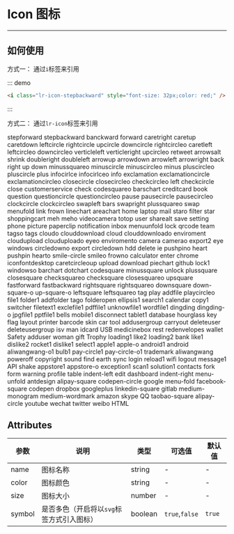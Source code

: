 # Icon 图标
<!-- {.md} -->

---
<!-- {.md} -->

## 如何使用
<!-- {.md} -->

方式一：<!-- {.md} -->
通过<!-- {.md} -->`i`标签来引用

<!-- {.md} -->
<!-- {.md} -->
<!-- {.md} -->
::: demo

```html
<i class="lr-icon-stepbackward" style="font-size: 32px;color: red;" />
```

:::

方式二：<!-- {.md} -->
通过<!-- {.md} -->`lr-icon`标签来引用

<div class="icon-list">
  <span>
  <lr-icon name="stepforward" :size="32"></lr-icon>
  <span class="name">stepforward</span>
</span>
<span>
  <lr-icon name="stepbackward" :size="32"></lr-icon>
  <span class="name">stepbackward</span>
</span>
<span>
  <lr-icon name="banckward" :size="32"></lr-icon>
  <span class="name">banckward</span>
</span>
<span>
  <lr-icon name="forward" :size="32"></lr-icon>
  <span class="name">forward</span>
</span>
<span>
  <lr-icon name="caretright" :size="32"></lr-icon>
  <span class="name">caretright</span>
</span>
<span>
  <lr-icon name="caretup" :size="32"></lr-icon>
  <span class="name">caretup</span>
</span>
<span>
  <lr-icon name="caretdown" :size="32"></lr-icon>
  <span class="name">caretdown</span>
</span>
<span>
  <lr-icon name="leftcircle" :size="32"></lr-icon>
  <span class="name">leftcircle</span>
</span>
<span>
  <lr-icon name="rightcircle" :size="32"></lr-icon>
  <span class="name">rightcircle</span>
</span>
<span>
  <lr-icon name="upcircle" :size="32"></lr-icon>
  <span class="name">upcircle</span>
</span>
<span>
  <lr-icon name="downcircle" :size="32"></lr-icon>
  <span class="name">downcircle</span>
</span>
<span>
  <lr-icon name="rightcircleo" :size="32"></lr-icon>
  <span class="name">rightcircleo</span>
</span>
<span>
  <lr-icon name="caretleft" :size="32"></lr-icon>
  <span class="name">caretleft</span>
</span>
<span>
  <lr-icon name="leftcircleo" :size="32"></lr-icon>
  <span class="name">leftcircleo</span>
</span>
<span>
  <lr-icon name="downcircleo" :size="32"></lr-icon>
  <span class="name">downcircleo</span>
</span>
<span>
  <lr-icon name="verticleleft" :size="32"></lr-icon>
  <span class="name">verticleleft</span>
</span>
<span>
  <lr-icon name="verticleright" :size="32"></lr-icon>
  <span class="name">verticleright</span>
</span>
<span>
  <lr-icon name="upcircleo" :size="32"></lr-icon>
  <span class="name">upcircleo</span>
</span>
<span>
  <lr-icon name="retweet" :size="32"></lr-icon>
  <span class="name">retweet</span>
</span>
<span>
  <lr-icon name="arrowsalt" :size="32"></lr-icon>
  <span class="name">arrowsalt</span>
</span>
<span>
  <lr-icon name="shrink" :size="32"></lr-icon>
  <span class="name">shrink</span>
</span>
<span>
  <lr-icon name="doubleright" :size="32"></lr-icon>
  <span class="name">doubleright</span>
</span>
<span>
  <lr-icon name="doubleleft" :size="32"></lr-icon>
  <span class="name">doubleleft</span>
</span>
<span>
  <lr-icon name="arrowup" :size="32"></lr-icon>
  <span class="name">arrowup</span>
</span>
<span>
  <lr-icon name="arrowdown" :size="32"></lr-icon>
  <span class="name">arrowdown</span>
</span>
<span>
  <lr-icon name="arrowleft" :size="32"></lr-icon>
  <span class="name">arrowleft</span>
</span>
<span>
  <lr-icon name="arrowright" :size="32"></lr-icon>
  <span class="name">arrowright</span>
</span>
<span>
  <lr-icon name="back" :size="32"></lr-icon>
  <span class="name">back</span>
</span>
<span>
  <lr-icon name="right" :size="32"></lr-icon>
  <span class="name">right</span>
</span>
<span>
  <lr-icon name="up" :size="32"></lr-icon>
  <span class="name">up</span>
</span>
<span>
  <lr-icon name="down" :size="32"></lr-icon>
  <span class="name">down</span>
</span>
<span>
  <lr-icon name="minussquareo" :size="32"></lr-icon>
  <span class="name">minussquareo</span>
</span>
<span>
  <lr-icon name="minuscircle" :size="32"></lr-icon>
  <span class="name">minuscircle</span>
</span>
<span>
  <lr-icon name="minuscircleo" :size="32"></lr-icon>
  <span class="name">minuscircleo</span>
</span>
<span>
  <lr-icon name="minus" :size="32"></lr-icon>
  <span class="name">minus</span>
</span>
<span>
  <lr-icon name="pluscircleo" :size="32"></lr-icon>
  <span class="name">pluscircleo</span>
</span>
<span>
  <lr-icon name="pluscircle" :size="32"></lr-icon>
  <span class="name">pluscircle</span>
</span>
<span>
  <lr-icon name="plus" :size="32"></lr-icon>
  <span class="name">plus</span>
</span>
<span>
  <lr-icon name="infocirlce" :size="32"></lr-icon>
  <span class="name">infocirlce</span>
</span>
<span>
  <lr-icon name="infocirlceo" :size="32"></lr-icon>
  <span class="name">infocirlceo</span>
</span>
<span>
  <lr-icon name="info" :size="32"></lr-icon>
  <span class="name">info</span>
</span>
<span>
  <lr-icon name="exclamation" :size="32"></lr-icon>
  <span class="name">exclamation</span>
</span>
<span>
  <lr-icon name="exclamationcircle" :size="32"></lr-icon>
  <span class="name">exclamationcircle</span>
</span>
<span>
  <lr-icon name="exclamationcircleo" :size="32"></lr-icon>
  <span class="name">exclamationcircleo</span>
</span>
<span>
  <lr-icon name="closecircle" :size="32"></lr-icon>
  <span class="name">closecircle</span>
</span>
<span>
  <lr-icon name="closecircleo" :size="32"></lr-icon>
  <span class="name">closecircleo</span>
</span>
<span>
  <lr-icon name="checkcircleo" :size="32"></lr-icon>
  <span class="name">checkcircleo</span>
</span>
<span>
  <lr-icon name="left" :size="32"></lr-icon>
  <span class="name">left</span>
</span>
<span>
  <lr-icon name="checkcircle" :size="32"></lr-icon>
  <span class="name">checkcircle</span>
</span>
<span>
  <lr-icon name="close" :size="32"></lr-icon>
  <span class="name">close</span>
</span>
<span>
  <lr-icon name="customerservice" :size="32"></lr-icon>
  <span class="name">customerservice</span>
</span>
<span>
  <lr-icon name="check" :size="32"></lr-icon>
  <span class="name">check</span>
</span>
<span>
  <lr-icon name="codesquareo" :size="32"></lr-icon>
  <span class="name">codesquareo</span>
</span>
<span>
  <lr-icon name="barschart" :size="32"></lr-icon>
  <span class="name">barschart</span>
</span>
<span>
  <lr-icon name="creditcard" :size="32"></lr-icon>
  <span class="name">creditcard</span>
</span>
<span>
  <lr-icon name="book" :size="32"></lr-icon>
  <span class="name">book</span>
</span>
<span>
  <lr-icon name="question" :size="32"></lr-icon>
  <span class="name">question</span>
</span>
<span>
  <lr-icon name="questioncircle" :size="32"></lr-icon>
  <span class="name">questioncircle</span>
</span>
<span>
  <lr-icon name="questioncircleo" :size="32"></lr-icon>
  <span class="name">questioncircleo</span>
</span>
<span>
  <lr-icon name="pause" :size="32"></lr-icon>
  <span class="name">pause</span>
</span>
<span>
  <lr-icon name="pausecircle" :size="32"></lr-icon>
  <span class="name">pausecircle</span>
</span>
<span>
  <lr-icon name="pausecircleo" :size="32"></lr-icon>
  <span class="name">pausecircleo</span>
</span>
<span>
  <lr-icon name="clockcircle" :size="32"></lr-icon>
  <span class="name">clockcircle</span>
</span>
<span>
  <lr-icon name="clockcircleo" :size="32"></lr-icon>
  <span class="name">clockcircleo</span>
</span>
<span>
  <lr-icon name="swapleft" :size="32"></lr-icon>
  <span class="name">swapleft</span>
</span>
<span>
  <lr-icon name="bars" :size="32"></lr-icon>
  <span class="name">bars</span>
</span>
<span>
  <lr-icon name="swapright" :size="32"></lr-icon>
  <span class="name">swapright</span>
</span>
<span>
  <lr-icon name="plussquareo" :size="32"></lr-icon>
  <span class="name">plussquareo</span>
</span>
<span>
  <lr-icon name="swap" :size="32"></lr-icon>
  <span class="name">swap</span>
</span>
<span>
  <lr-icon name="menufold" :size="32"></lr-icon>
  <span class="name">menufold</span>
</span>
<span>
  <lr-icon name="link" :size="32"></lr-icon>
  <span class="name">link</span>
</span>
<span>
  <lr-icon name="frown" :size="32"></lr-icon>
  <span class="name">frown</span>
</span>
<span>
  <lr-icon name="linechart" :size="32"></lr-icon>
  <span class="name">linechart</span>
</span>
<span>
  <lr-icon name="areachart" :size="32"></lr-icon>
  <span class="name">areachart</span>
</span>
<span>
  <lr-icon name="home" :size="32"></lr-icon>
  <span class="name">home</span>
</span>
<span>
  <lr-icon name="laptop" :size="32"></lr-icon>
  <span class="name">laptop</span>
</span>
<span>
  <lr-icon name="mail" :size="32"></lr-icon>
  <span class="name">mail</span>
</span>
<span>
  <lr-icon name="staro" :size="32"></lr-icon>
  <span class="name">staro</span>
</span>
<span>
  <lr-icon name="filter" :size="32"></lr-icon>
  <span class="name">filter</span>
</span>
<span>
  <lr-icon name="star" :size="32"></lr-icon>
  <span class="name">star</span>
</span>
<span>
  <lr-icon name="shoppingcart" :size="32"></lr-icon>
  <span class="name">shoppingcart</span>
</span>
<span>
  <lr-icon name="meh" :size="32"></lr-icon>
  <span class="name">meh</span>
</span>
<span>
  <lr-icon name="meho" :size="32"></lr-icon>
  <span class="name">meho</span>
</span>
<span>
  <lr-icon name="videocamera" :size="32"></lr-icon>
  <span class="name">videocamera</span>
</span>
<span>
  <lr-icon name="totop" :size="32"></lr-icon>
  <span class="name">totop</span>
</span>
<span>
  <lr-icon name="user" :size="32"></lr-icon>
  <span class="name">user</span>
</span>
<span>
  <lr-icon name="sharealt" :size="32"></lr-icon>
  <span class="name">sharealt</span>
</span>
<span>
  <lr-icon name="save" :size="32"></lr-icon>
  <span class="name">save</span>
</span>
<span>
  <lr-icon name="setting" :size="32"></lr-icon>
  <span class="name">setting</span>
</span>
<span>
  <lr-icon name="phone" :size="32"></lr-icon>
  <span class="name">phone</span>
</span>
<span>
  <lr-icon name="picture" :size="32"></lr-icon>
  <span class="name">picture</span>
</span>
<span>
  <lr-icon name="paperclip" :size="32"></lr-icon>
  <span class="name">paperclip</span>
</span>
<span>
  <lr-icon name="notification" :size="32"></lr-icon>
  <span class="name">notification</span>
</span>
<span>
  <lr-icon name="inbox" :size="32"></lr-icon>
  <span class="name">inbox</span>
</span>
<span>
  <lr-icon name="menuunfold" :size="32"></lr-icon>
  <span class="name">menuunfold</span>
</span>
<span>
  <lr-icon name="lock" :size="32"></lr-icon>
  <span class="name">lock</span>
</span>
<span>
  <lr-icon name="qrcode" :size="32"></lr-icon>
  <span class="name">qrcode</span>
</span>
<span>
  <lr-icon name="team" :size="32"></lr-icon>
  <span class="name">team</span>
</span>
<span>
  <lr-icon name="tagso" :size="32"></lr-icon>
  <span class="name">tagso</span>
</span>
<span>
  <lr-icon name="tags" :size="32"></lr-icon>
  <span class="name">tags</span>
</span>
<span>
  <lr-icon name="cloudo" :size="32"></lr-icon>
  <span class="name">cloudo</span>
</span>
<span>
  <lr-icon name="clouddownload" :size="32"></lr-icon>
  <span class="name">clouddownload</span>
</span>
<span>
  <lr-icon name="cloud" :size="32"></lr-icon>
  <span class="name">cloud</span>
</span>
<span>
  <lr-icon name="clouddownloado" :size="32"></lr-icon>
  <span class="name">clouddownloado</span>
</span>
<span>
  <lr-icon name="enviroment" :size="32"></lr-icon>
  <span class="name">enviroment</span>
</span>
<span>
  <lr-icon name="cloudupload" :size="32"></lr-icon>
  <span class="name">cloudupload</span>
</span>
<span>
  <lr-icon name="clouduploado" :size="32"></lr-icon>
  <span class="name">clouduploado</span>
</span>
<span>
  <lr-icon name="eyeo" :size="32"></lr-icon>
  <span class="name">eyeo</span>
</span>
<span>
  <lr-icon name="enviromento" :size="32"></lr-icon>
  <span class="name">enviromento</span>
</span>
<span>
  <lr-icon name="camera" :size="32"></lr-icon>
  <span class="name">camera</span>
</span>
<span>
  <lr-icon name="camerao" :size="32"></lr-icon>
  <span class="name">camerao</span>
</span>
<span>
  <lr-icon name="export2" :size="32"></lr-icon>
  <span class="name">export2</span>
</span>
<span>
  <lr-icon name="eye" :size="32"></lr-icon>
  <span class="name">eye</span>
</span>
<span>
  <lr-icon name="windows" :size="32"></lr-icon>
  <span class="name">windows</span>
</span>
<span>
  <lr-icon name="circledowno" :size="32"></lr-icon>
  <span class="name">circledowno</span>
</span>
<span>
  <lr-icon name="export" :size="32"></lr-icon>
  <span class="name">export</span>
</span>
<span>
  <lr-icon name="circledown" :size="32"></lr-icon>
  <span class="name">circledown</span>
</span>
<span>
  <lr-icon name="hdd" :size="32"></lr-icon>
  <span class="name">hdd</span>
</span>
<span>
  <lr-icon name="delete" :size="32"></lr-icon>
  <span class="name">delete</span>
</span>
<span>
  <lr-icon name="ie" :size="32"></lr-icon>
  <span class="name">ie</span>
</span>
<span>
  <lr-icon name="pushpino" :size="32"></lr-icon>
  <span class="name">pushpino</span>
</span>
<span>
  <lr-icon name="heart" :size="32"></lr-icon>
  <span class="name">heart</span>
</span>
<span>
  <lr-icon name="pushpin" :size="32"></lr-icon>
  <span class="name">pushpin</span>
</span>
<span>
  <lr-icon name="hearto" :size="32"></lr-icon>
  <span class="name">hearto</span>
</span>
<span>
  <lr-icon name="smile-circle" :size="32"></lr-icon>
  <span class="name">smile-circle</span>
</span>
<span>
  <lr-icon name="smileo" :size="32"></lr-icon>
  <span class="name">smileo</span>
</span>
<span>
  <lr-icon name="frowno" :size="32"></lr-icon>
  <span class="name">frowno</span>
</span>
<span>
  <lr-icon name="calculator" :size="32"></lr-icon>
  <span class="name">calculator</span>
</span>
<span>
  <lr-icon name="enter" :size="32"></lr-icon>
  <span class="name">enter</span>
</span>
<span>
  <lr-icon name="chrome" :size="32"></lr-icon>
  <span class="name">chrome</span>
</span>
<span>
  <lr-icon name="iconfontdesktop" :size="32"></lr-icon>
  <span class="name">iconfontdesktop</span>
</span>
<span>
  <lr-icon name="caretcircleoup" :size="32"></lr-icon>
  <span class="name">caretcircleoup</span>
</span>
<span>
  <lr-icon name="upload" :size="32"></lr-icon>
  <span class="name">upload</span>
</span>
<span>
  <lr-icon name="download" :size="32"></lr-icon>
  <span class="name">download</span>
</span>
<span>
  <lr-icon name="piechart" :size="32"></lr-icon>
  <span class="name">piechart</span>
</span>
<span>
  <lr-icon name="github" :size="32"></lr-icon>
  <span class="name">github</span>
</span>
<span>
  <lr-icon name="lock1" :size="32"></lr-icon>
  <span class="name">lock1</span>
</span>
<span>
  <lr-icon name="windowso" :size="32"></lr-icon>
  <span class="name">windowso</span>
</span>
<span>
  <lr-icon name="barchart" :size="32"></lr-icon>
  <span class="name">barchart</span>
</span>
<span>
  <lr-icon name="dotchart" :size="32"></lr-icon>
  <span class="name">dotchart</span>
</span>
<span>
  <lr-icon name="codesquare" :size="32"></lr-icon>
  <span class="name">codesquare</span>
</span>
<span>
  <lr-icon name="minussquare" :size="32"></lr-icon>
  <span class="name">minussquare</span>
</span>
<span>
  <lr-icon name="unlock" :size="32"></lr-icon>
  <span class="name">unlock</span>
</span>
<span>
  <lr-icon name="plussquare" :size="32"></lr-icon>
  <span class="name">plussquare</span>
</span>
<span>
  <lr-icon name="closesquare" :size="32"></lr-icon>
  <span class="name">closesquare</span>
</span>
<span>
  <lr-icon name="checksquareo" :size="32"></lr-icon>
  <span class="name">checksquareo</span>
</span>
<span>
  <lr-icon name="checksquare" :size="32"></lr-icon>
  <span class="name">checksquare</span>
</span>
<span>
  <lr-icon name="closesquareo" :size="32"></lr-icon>
  <span class="name">closesquareo</span>
</span>
<span>
  <lr-icon name="upsquare" :size="32"></lr-icon>
  <span class="name">upsquare</span>
</span>
<span>
  <lr-icon name="fastforward" :size="32"></lr-icon>
  <span class="name">fastforward</span>
</span>
<span>
  <lr-icon name="fastbackward" :size="32"></lr-icon>
  <span class="name">fastbackward</span>
</span>
<span>
  <lr-icon name="rightsquare" :size="32"></lr-icon>
  <span class="name">rightsquare</span>
</span>
<span>
  <lr-icon name="rightsquareo" :size="32"></lr-icon>
  <span class="name">rightsquareo</span>
</span>
<span>
  <lr-icon name="downsquare" :size="32"></lr-icon>
  <span class="name">downsquare</span>
</span>
<span>
  <lr-icon name="down-square-o" :size="32"></lr-icon>
  <span class="name">down-square-o</span>
</span>
<span>
  <lr-icon name="up-square-o" :size="32"></lr-icon>
  <span class="name">up-square-o</span>
</span>
<span>
  <lr-icon name="leftsquare" :size="32"></lr-icon>
  <span class="name">leftsquare</span>
</span>
<span>
  <lr-icon name="leftsquareo" :size="32"></lr-icon>
  <span class="name">leftsquareo</span>
</span>
<span>
  <lr-icon name="tag" :size="32"></lr-icon>
  <span class="name">tag</span>
</span>
<span>
  <lr-icon name="play" :size="32"></lr-icon>
  <span class="name">play</span>
</span>
<span>
  <lr-icon name="addfile" :size="32"></lr-icon>
  <span class="name">addfile</span>
</span>
<span>
  <lr-icon name="playcircleo" :size="32"></lr-icon>
  <span class="name">playcircleo</span>
</span>
<span>
  <lr-icon name="file1" :size="32"></lr-icon>
  <span class="name">file1</span>
</span>
<span>
  <lr-icon name="folder1" :size="32"></lr-icon>
  <span class="name">folder1</span>
</span>
<span>
  <lr-icon name="addfolder" :size="32"></lr-icon>
  <span class="name">addfolder</span>
</span>
<span>
  <lr-icon name="tago" :size="32"></lr-icon>
  <span class="name">tago</span>
</span>
<span>
  <lr-icon name="folderopen" :size="32"></lr-icon>
  <span class="name">folderopen</span>
</span>
<span>
  <lr-icon name="ellipsis1" :size="32"></lr-icon>
  <span class="name">ellipsis1</span>
</span>
<span>
  <lr-icon name="search1" :size="32"></lr-icon>
  <span class="name">search1</span>
</span>
<span>
  <lr-icon name="calendar" :size="32"></lr-icon>
  <span class="name">calendar</span>
</span>
<span>
  <lr-icon name="copy1" :size="32"></lr-icon>
  <span class="name">copy1</span>
</span>
<span>
  <lr-icon name="switcher" :size="32"></lr-icon>
  <span class="name">switcher</span>
</span>
<span>
  <lr-icon name="filetext1" :size="32"></lr-icon>
  <span class="name">filetext1</span>
</span>
<span>
  <lr-icon name="exclefile1" :size="32"></lr-icon>
  <span class="name">exclefile1</span>
</span>
<span>
  <lr-icon name="pdffile1" :size="32"></lr-icon>
  <span class="name">pdffile1</span>
</span>
<span>
  <lr-icon name="unknowfile1" :size="32"></lr-icon>
  <span class="name">unknowfile1</span>
</span>
<span>
  <lr-icon name="wordfile1" :size="32"></lr-icon>
  <span class="name">wordfile1</span>
</span>
<span>
  <lr-icon name="dingding" :size="32"></lr-icon>
  <span class="name">dingding</span>
</span>
<span>
  <lr-icon name="dingding-o" :size="32"></lr-icon>
  <span class="name">dingding-o</span>
</span>
<span>
  <lr-icon name="jpgfile1" :size="32"></lr-icon>
  <span class="name">jpgfile1</span>
</span>
<span>
  <lr-icon name="pptfile1" :size="32"></lr-icon>
  <span class="name">pptfile1</span>
</span>
<span>
  <lr-icon name="bells" :size="32"></lr-icon>
  <span class="name">bells</span>
</span>
<span>
  <lr-icon name="mobile1" :size="32"></lr-icon>
  <span class="name">mobile1</span>
</span>
<span>
  <lr-icon name="disconnect" :size="32"></lr-icon>
  <span class="name">disconnect</span>
</span>
<span>
  <lr-icon name="tablet1" :size="32"></lr-icon>
  <span class="name">tablet1</span>
</span>
<span>
  <lr-icon name="database" :size="32"></lr-icon>
  <span class="name">database</span>
</span>
<span>
  <lr-icon name="hourglass" :size="32"></lr-icon>
  <span class="name">hourglass</span>
</span>
<span>
  <lr-icon name="key" :size="32"></lr-icon>
  <span class="name">key</span>
</span>
<span>
  <lr-icon name="flag" :size="32"></lr-icon>
  <span class="name">flag</span>
</span>
<span>
  <lr-icon name="layout" :size="32"></lr-icon>
  <span class="name">layout</span>
</span>
<span>
  <lr-icon name="printer" :size="32"></lr-icon>
  <span class="name">printer</span>
</span>
<span>
  <lr-icon name="barcode" :size="32"></lr-icon>
  <span class="name">barcode</span>
</span>
<span>
  <lr-icon name="skin" :size="32"></lr-icon>
  <span class="name">skin</span>
</span>
<span>
  <lr-icon name="car" :size="32"></lr-icon>
  <span class="name">car</span>
</span>
<span>
  <lr-icon name="tool" :size="32"></lr-icon>
  <span class="name">tool</span>
</span>
<span>
  <lr-icon name="addusergroup" :size="32"></lr-icon>
  <span class="name">addusergroup</span>
</span>
<span>
  <lr-icon name="carryout" :size="32"></lr-icon>
  <span class="name">carryout</span>
</span>
<span>
  <lr-icon name="deleteuser" :size="32"></lr-icon>
  <span class="name">deleteuser</span>
</span>
<span>
  <lr-icon name="deleteusergroup" :size="32"></lr-icon>
  <span class="name">deleteusergroup</span>
</span>
<span>
  <lr-icon name="isv" :size="32"></lr-icon>
  <span class="name">isv</span>
</span>
<span>
  <lr-icon name="man" :size="32"></lr-icon>
  <span class="name">man</span>
</span>
<span>
  <lr-icon name="idcard" :size="32"></lr-icon>
  <span class="name">idcard</span>
</span>
<span>
  <lr-icon name="USB" :size="32"></lr-icon>
  <span class="name">USB</span>
</span>
<span>
  <lr-icon name="medicinebox" :size="32"></lr-icon>
  <span class="name">medicinebox</span>
</span>
<span>
  <lr-icon name="rest" :size="32"></lr-icon>
  <span class="name">rest</span>
</span>
<span>
  <lr-icon name="redenvelopes" :size="32"></lr-icon>
  <span class="name">redenvelopes</span>
</span>
<span>
  <lr-icon name="wallet" :size="32"></lr-icon>
  <span class="name">wallet</span>
</span>
<span>
  <lr-icon name="Safety" :size="32"></lr-icon>
  <span class="name">Safety</span>
</span>
<span>
  <lr-icon name="adduser" :size="32"></lr-icon>
  <span class="name">adduser</span>
</span>
<span>
  <lr-icon name="woman" :size="32"></lr-icon>
  <span class="name">woman</span>
</span>
<span>
  <lr-icon name="gift" :size="32"></lr-icon>
  <span class="name">gift</span>
</span>
<span>
  <lr-icon name="Trophy" :size="32"></lr-icon>
  <span class="name">Trophy</span>
</span>
<span>
  <lr-icon name="loading1" :size="32"></lr-icon>
  <span class="name">loading1</span>
</span>
<span>
  <lr-icon name="like2" :size="32"></lr-icon>
  <span class="name">like2</span>
</span>
<span>
  <lr-icon name="loading2" :size="32"></lr-icon>
  <span class="name">loading2</span>
</span>
<span>
  <lr-icon name="bank" :size="32"></lr-icon>
  <span class="name">bank</span>
</span>
<span>
  <lr-icon name="like1" :size="32"></lr-icon>
  <span class="name">like1</span>
</span>
<span>
  <lr-icon name="dislike2" :size="32"></lr-icon>
  <span class="name">dislike2</span>
</span>
<span>
  <lr-icon name="rocket1" :size="32"></lr-icon>
  <span class="name">rocket1</span>
</span>
<span>
  <lr-icon name="dislike1" :size="32"></lr-icon>
  <span class="name">dislike1</span>
</span>
<span>
  <lr-icon name="select1" :size="32"></lr-icon>
  <span class="name">select1</span>
</span>
<span>
  <lr-icon name="apple1" :size="32"></lr-icon>
  <span class="name">apple1</span>
</span>
<span>
  <lr-icon name="apple-o" :size="32"></lr-icon>
  <span class="name">apple-o</span>
</span>
<span>
  <lr-icon name="android1" :size="32"></lr-icon>
  <span class="name">android1</span>
</span>
<span>
  <lr-icon name="android" :size="32"></lr-icon>
  <span class="name">android</span>
</span>
<span>
  <lr-icon name="aliwangwang-o1" :size="32"></lr-icon>
  <span class="name">aliwangwang-o1</span>
</span>
<span>
  <lr-icon name="bulb1" :size="32"></lr-icon>
  <span class="name">bulb1</span>
</span>
<span>
  <lr-icon name="pay-circle1" :size="32"></lr-icon>
  <span class="name">pay-circle1</span>
</span>
<span>
  <lr-icon name="pay-circle-o1" :size="32"></lr-icon>
  <span class="name">pay-circle-o1</span>
</span>
<span>
  <lr-icon name="trademark" :size="32"></lr-icon>
  <span class="name">trademark</span>
</span>
<span>
  <lr-icon name="aliwangwang" :size="32"></lr-icon>
  <span class="name">aliwangwang</span>
</span>
<span>
  <lr-icon name="poweroff" :size="32"></lr-icon>
  <span class="name">poweroff</span>
</span>
<span>
  <lr-icon name="copyright" :size="32"></lr-icon>
  <span class="name">copyright</span>
</span>
<span>
  <lr-icon name="sound" :size="32"></lr-icon>
  <span class="name">sound</span>
</span>
<span>
  <lr-icon name="find" :size="32"></lr-icon>
  <span class="name">find</span>
</span>
<span>
  <lr-icon name="earth" :size="32"></lr-icon>
  <span class="name">earth</span>
</span>
<span>
  <lr-icon name="sync" :size="32"></lr-icon>
  <span class="name">sync</span>
</span>
<span>
  <lr-icon name="login" :size="32"></lr-icon>
  <span class="name">login</span>
</span>
<span>
  <lr-icon name="reload1" :size="32"></lr-icon>
  <span class="name">reload1</span>
</span>
<span>
  <lr-icon name="wifi" :size="32"></lr-icon>
  <span class="name">wifi</span>
</span>
<span>
  <lr-icon name="logout" :size="32"></lr-icon>
  <span class="name">logout</span>
</span>
<span>
  <lr-icon name="message1" :size="32"></lr-icon>
  <span class="name">message1</span>
</span>
<span>
  <lr-icon name="API" :size="32"></lr-icon>
  <span class="name">API</span>
</span>
<span>
  <lr-icon name="shake" :size="32"></lr-icon>
  <span class="name">shake</span>
</span>
<span>
  <lr-icon name="appstore1" :size="32"></lr-icon>
  <span class="name">appstore1</span>
</span>
<span>
  <lr-icon name="appstore-o" :size="32"></lr-icon>
  <span class="name">appstore-o</span>
</span>
<span>
  <lr-icon name="exception1" :size="32"></lr-icon>
  <span class="name">exception1</span>
</span>
<span>
  <lr-icon name="scan1" :size="32"></lr-icon>
  <span class="name">scan1</span>
</span>
<span>
  <lr-icon name="solution1" :size="32"></lr-icon>
  <span class="name">solution1</span>
</span>
<span>
  <lr-icon name="contacts" :size="32"></lr-icon>
  <span class="name">contacts</span>
</span>
<span>
  <lr-icon name="fork" :size="32"></lr-icon>
  <span class="name">fork</span>
</span>
<span>
  <lr-icon name="form" :size="32"></lr-icon>
  <span class="name">form</span>
</span>
<span>
  <lr-icon name="warning" :size="32"></lr-icon>
  <span class="name">warning</span>
</span>
<span>
  <lr-icon name="profile" :size="32"></lr-icon>
  <span class="name">profile</span>
</span>
<span>
  <lr-icon name="table" :size="32"></lr-icon>
  <span class="name">table</span>
</span>
<span>
  <lr-icon name="indent-left" :size="32"></lr-icon>
  <span class="name">indent-left</span>
</span>
<span>
  <lr-icon name="edit" :size="32"></lr-icon>
  <span class="name">edit</span>
</span>
<span>
  <lr-icon name="dashboard" :size="32"></lr-icon>
  <span class="name">dashboard</span>
</span>
<span>
  <lr-icon name="indent-right" :size="32"></lr-icon>
  <span class="name">indent-right</span>
</span>
<span>
  <lr-icon name="menu-unfold" :size="32"></lr-icon>
  <span class="name">menu-unfold</span>
</span>
<span>
  <lr-icon name="antdesign" :size="32"></lr-icon>
  <span class="name">antdesign</span>
</span>
<span>
  <lr-icon name="alipay-square" :size="32"></lr-icon>
  <span class="name">alipay-square</span>
</span>
<span>
  <lr-icon name="codepen-circle" :size="32"></lr-icon>
  <span class="name">codepen-circle</span>
</span>
<span>
  <lr-icon name="google" :size="32"></lr-icon>
  <span class="name">google</span>
</span>
<span>
  <lr-icon name="menu-fold" :size="32"></lr-icon>
  <span class="name">menu-fold</span>
</span>
<span>
  <lr-icon name="facebook-square" :size="32"></lr-icon>
  <span class="name">facebook-square</span>
</span>
<span>
  <lr-icon name="codepen" :size="32"></lr-icon>
  <span class="name">codepen</span>
</span>
<span>
  <lr-icon name="dropbox" :size="32"></lr-icon>
  <span class="name">dropbox</span>
</span>
<span>
  <lr-icon name="googleplus" :size="32"></lr-icon>
  <span class="name">googleplus</span>
</span>
<span>
  <lr-icon name="linkedin-square" :size="32"></lr-icon>
  <span class="name">linkedin-square</span>
</span>
<span>
  <lr-icon name="gitlab" :size="32"></lr-icon>
  <span class="name">gitlab</span>
</span>
<span>
  <lr-icon name="medium-monogram" :size="32"></lr-icon>
  <span class="name">medium-monogram</span>
</span>
<span>
  <lr-icon name="medium-wordmark" :size="32"></lr-icon>
  <span class="name">medium-wordmark</span>
</span>
<span>
  <lr-icon name="amazon" :size="32"></lr-icon>
  <span class="name">amazon</span>
</span>
<span>
  <lr-icon name="skype" :size="32"></lr-icon>
  <span class="name">skype</span>
</span>
<span>
  <lr-icon name="QQ" :size="32"></lr-icon>
  <span class="name">QQ</span>
</span>
<span>
  <lr-icon name="taobao-square" :size="32"></lr-icon>
  <span class="name">taobao-square</span>
</span>
<span>
  <lr-icon name="alipay-circle" :size="32"></lr-icon>
  <span class="name">alipay-circle</span>
</span>
<span>
  <lr-icon name="youtube" :size="32"></lr-icon>
  <span class="name">youtube</span>
</span>
<span>
  <lr-icon name="wechat" :size="32"></lr-icon>
  <span class="name">wechat</span>
</span>
<span>
  <lr-icon name="twitter" :size="32"></lr-icon>
  <span class="name">twitter</span>
</span>
<span>
  <lr-icon name="weibo" :size="32"></lr-icon>
  <span class="name">weibo</span>
</span>
<span>
  <lr-icon name="HTML" :size="32"></lr-icon>
  <span class="name">HTML</span>
</span>
</div>


## Attributes
<!-- {.md} -->
| 参数      | 说明    | 类型      | 可选值       | 默认值   |
|---------- |-------- |---------- |-------------  |-------- |
| name     | 图标名称  | string  | -          |    -     |
| color    | 图标颜色  | string  | -           |    -    |
| size    | 图标大小  | number  | -           |    -    |
| symbol    | 是否多色（开启将以`svg`标签方式引入图标）  | boolean  | `true`,`false`          |    `true`     |

